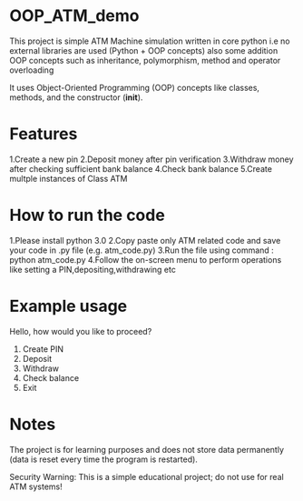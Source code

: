 # OOP_ATM_demo

This project is simple ATM Machine simulation written in core python i.e no external libraries are used (Python + OOP concepts) also some addition OOP concepts such as inheritance, polymorphism, method and operator overloading

It uses Object-Oriented Programming (OOP) concepts like classes, methods, and the constructor (__init__).

# Features
1.Create a new pin
2.Deposit money after pin verification
3.Withdraw money after checking sufficient bank balance
4.Check bank balance
5.Create multple instances of Class ATM

# How to run the code

1.Please install python 3.0
2.Copy paste only ATM related code and save your code in .py file (e.g. atm_code.py)
3.Run the file using command : python atm_code.py
4.Follow the on-screen menu to perform operations like setting a PIN,depositing,withdrawing etc

# Example usage

Hello, how would you like to proceed?
1. Create PIN
2. Deposit
3. Withdraw
4. Check balance
5. Exit

# Notes
The project is for learning purposes and does not store data permanently (data is reset every time the program is restarted).

Security Warning: This is a simple educational project; do not use for real ATM systems!
